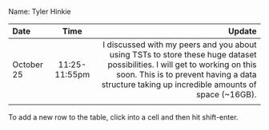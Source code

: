 Name: Tyler Hinkie

| Date       |     Time      |                                                                                                                                                                                                                      Update |
|:-----------|:-------------:|----------------------------------------------------------------------------------------------------------------------------------------------------------------------------------------------------------------------------:|
| October 25 | 11:25-11:55pm | I discussed with my peers and you about using TSTs to store these huge dataset possibilities. I will get to working on this soon. This is to prevent having a data structure taking up incredible amounts of space (~16GB). |
|            |               |                                                                                                                                                                                                                             |


To add a new row to the table, click into a cell and then hit shift-enter.